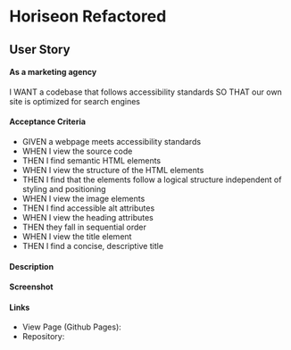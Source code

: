 # Horiseon Refactored

## User Story
#### As a marketing agency
I WANT a codebase that follows accessibility standards
SO THAT our own site is optimized for search engines

#### Acceptance Criteria
* GIVEN a webpage meets accessibility standards
* WHEN I view the source code
* THEN I find semantic HTML elements
* WHEN I view the structure of the HTML elements
* THEN I find that the elements follow a logical structure independent of styling and positioning
* WHEN I view the image elements
* THEN I find accessible alt attributes
* WHEN I view the heading attributes
* THEN they fall in sequential order
* WHEN I view the title element
* THEN I find a concise, descriptive title

#### Description



#### Screenshot



#### Links
* View Page (Github Pages):
* Repository: